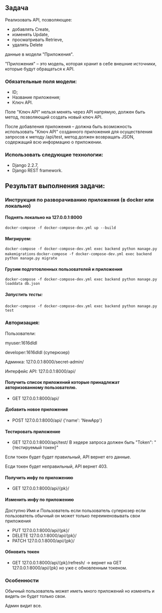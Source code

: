 ## Задача
Реализовать API, позволяющее:
- добавлять Create, 
- изменять Update, 
- просматривать Retrieve,
- удалять Delete

данные в модели "Приложения".

"Приложения" – это модель, которая хранит в себе внешние источники, которые будут обращаться к API. 

### Обязательные поля модели: 
- ID;
- Название приложения;
- Ключ API. 

Поле "Ключ API" нельзя менять через API напрямую, должен быть метод, позволяющий создать новый ключ API.

После добавления приложения – должна быть возможность использовать "Ключ API" созданного приложения для осуществления запросов к методу /api/test, метод должен возвращать JSON, содержащий всю информацию о приложении.

### Использовать следующие технологии: 
- Django 2.2.7,
- Django REST framework.


## Результат выполнения задачи:
### Инструкция по разворачиванию приложения (в docker или локально)
#### Поднять локально на 127.0.0.1:8000 
`docker-compose -f docker-compose-dev.yml up --build`

#### Мигрируем:
`docker-compose -f docker-compose-dev.yml exec backend python manage.py makemigrations`
`docker-compose -f docker-compose-dev.yml exec backend python manage.py migrate`

#### Грузим подготовленных пользователей и приложения
`docker-compose -f docker-compose-dev.yml exec backend python manage.py loaddata db.json`

##### Запустить тесты:
`docker-compose -f docker-compose-dev.yml exec backend python manage.py test`

### Авторизация: 
Пользователи:

myuser:1616dldl 

developer:1616dldl (суперюзер) 

Админка: 127.0.0.1:8000/secret-admin/ 

Интерфейс API: 127.0.0.1:8000/api/ 

#### Получить список приложений которые принадлежат авторизованному пользователю.
- GET 127.0.0.1:8000/api/

#### Добавить новое приложение
- POST 127.0.0.1:8000/api/ {'name': 'NewApp'}

#### Тестировать приложение
- GET 127.0.0.1:8000/api/test/
В хедере запроса должен быть "Token": "{тестируемый токен}"

Если токен будет будет правильный, API вернет его данные.

Есди токен будет неправильный, API вернет 403.

#### Получить инфу по приложению
- GET 127.0.0.1:8000/api/{pk}/

#### Изменить инфу по приложению
Доступно Имя и Пользователь если пользователь суперюзер если пользователь обычный он может только переименовывать свои приложения
- PUT 127.0.0.1:8000/api/{pk}/
- DELETE 127.0.0.1:8000/api/{pk}/
- PATCH 127.0.0.1:8000/api/{pk}/

#### Обновить токен
- GET 127.0.0.1:8000/api/{pk}/refresh/ -> вернет на GET 127.0.0.1:8000/api/{pk} но уже с обновленным токеном.


### Особенности
Обычный пользователь может иметь много приложений но изменять и видеть он будет только свои.

Админ видит все.
